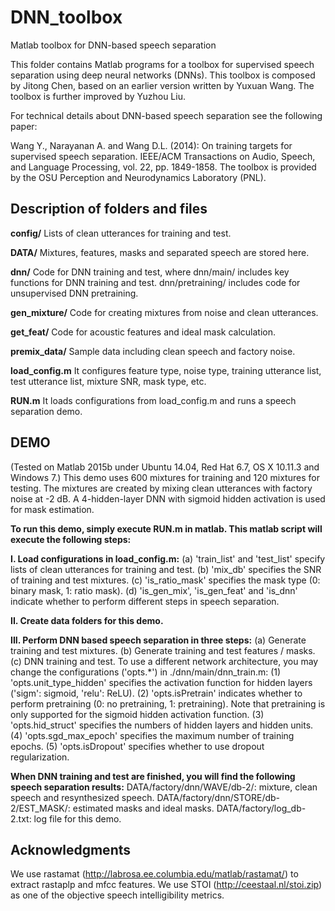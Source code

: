 # DNN_toolbox


Matlab toolbox for DNN-based speech separation


This folder contains Matlab programs for a toolbox for supervised speech separation using deep neural networks (DNNs). This toolbox is composed by Jitong Chen, based on an earlier version written by Yuxuan Wang. The toolbox is further improved by Yuzhou Liu. 

For technical details about DNN-based speech separation see the following paper:

Wang Y., Narayanan A. and Wang D.L. (2014): On training targets for supervised speech separation. IEEE/ACM Transactions on Audio, Speech, and Language Processing, vol. 22, pp. 1849-1858.
The toolbox is provided by the OSU Perception and Neurodynamics Laboratory (PNL).

## Description of folders and files

**config/**
Lists of clean utterances for training and test.

**DATA/**
Mixtures, features, masks and separated speech are stored here.

**dnn/**
Code for DNN training and test, where dnn/main/ includes key functions for DNN training and test. dnn/pretraining/ includes code for unsupervised DNN pretraining.

**gen_mixture/**
Code for creating mixtures from noise and clean utterances.

**get_feat/**
Code for acoustic features and ideal mask calculation.

**premix_data/**
Sample data including clean speech and factory noise.

**load_config.m**
It configures feature type, noise type, training utterance list, test utterance list, mixture SNR, mask type, etc.

**RUN.m**
It loads configurations from load_config.m and runs a speech separation demo.

## DEMO

(Tested on Matlab 2015b under Ubuntu 14.04, Red Hat 6.7, OS X 10.11.3 and Windows 7.)
This demo uses 600 mixtures for training and 120 mixtures for testing.
The mixtures are created by mixing clean utterances with factory noise at -2 dB.
A 4-hidden-layer DNN with sigmoid hidden activation is used for mask estimation.

**To run this demo, simply execute RUN.m in matlab. This matlab script will execute the following steps:**

**I. Load configurations in load_config.m:**
(a) 'train_list' and 'test_list' specify lists of clean utterances for training and test.
(b) 'mix_db' specifies the SNR of training and test mixtures.
(c) 'is_ratio_mask' specifies the mask type (0: binary mask, 1: ratio mask).
(d) 'is_gen_mix', 'is_gen_feat' and 'is_dnn' indicate whether to perform different steps in speech separation.

**II. Create data folders for this demo.**

**III. Perform DNN based speech separation in three steps:**
(a) Generate training and test mixtures.
(b) Generate training and test features / masks.
(c) DNN training and test. To use a different network architecture, you may change the configurations ('opts.*') in ./dnn/main/dnn_train.m:
(1) 'opts.unit_type_hidden' specifies the activation function for hidden layers ('sigm': sigmoid, 'relu': ReLU).
(2) 'opts.isPretrain' indicates whether to perform pretraining (0: no pretraining, 1: pretraining). Note that pretraining is only supported for the sigmoid hidden activation function.
(3) 'opts.hid_struct' specifies the numbers of hidden layers and hidden units.
(4) 'opts.sgd_max_epoch' specifies the maximum number of training epochs.
(5) 'opts.isDropout' specifies whether to use dropout regularization.

**When DNN training and test are finished, you will find the following speech separation results:**
DATA/factory/dnn/WAVE/db-2/: mixture, clean speech and resynthesized speech.
DATA/factory/dnn/STORE/db-2/EST_MASK/: estimated masks and ideal masks.
DATA/factory/log_db-2.txt: log file for this demo.

## Acknowledgments

We use rastamat (http://labrosa.ee.columbia.edu/matlab/rastamat/) to extract rastaplp and mfcc features. We use STOI (http://ceestaal.nl/stoi.zip) as one of the objective speech intelligibility metrics.
